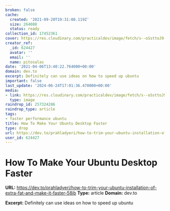 ```yaml
---
broken: false
cache:
  created: '2021-09-20T19:31:08.119Z'
  size: 264088
  status: ready
collection_id: 17452361
cover: https://res.cloudinary.com/practicaldev/image/fetch/s--oSsttoJ9--/c_imagga_scale,f_auto,fl_progressive,h_500,q_auto,w_1000/https://thepracticaldev.s3.amazonaws.com/i/6zs4ve44k2e8wmebaee8.jpg
creator_ref:
  _id: 624427
  avatar: ''
  email: ''
  name: pitosalas
date: '2021-04-06T13:40:22.764000+00:00'
domain: dev.to
excerpt: Definitely can use ideas on how to speed up ubuntu
important: false
last_update: '2024-06-24T17:01:36.470000+00:00'
media:
- link: https://res.cloudinary.com/practicaldev/image/fetch/s--oSsttoJ9--/c_imagga_scale,f_auto,fl_progressive,h_500,q_auto,w_1000/https://thepracticaldev.s3.amazonaws.com/i/6zs4ve44k2e8wmebaee8.jpg
  type: image
raindrop_id: 257324286
raindrop_type: article
tags:
- faster performance ubuntu
title: How To Make Your Ubuntu Desktop Faster
type: drop
url: https://dev.to/prahladyeri/how-to-trim-your-ubuntu-installation-of-extra-fat-and-make-it-faster-58ib
user_id: 624427
---
```


# How To Make Your Ubuntu Desktop Faster

**URL:** https://dev.to/prahladyeri/how-to-trim-your-ubuntu-installation-of-extra-fat-and-make-it-faster-58ib
**Type:** article
**Domain:** dev.to

**Excerpt:** Definitely can use ideas on how to speed up ubuntu
